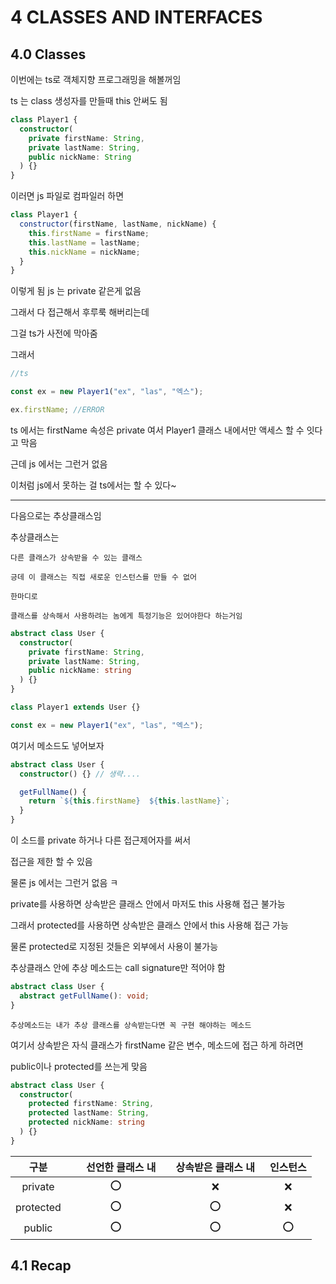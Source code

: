 # 4 CLASSES AND INTERFACES

## 4.0 Classes

이번에는 ts로 객체지향 프로그래밍을 해볼꺼임

ts 는 class 생성자를 만들때 this 안써도 됨

```ts
class Player1 {
  constructor(
    private firstName: String,
    private lastName: String,
    public nickName: String
  ) {}
}
```

이러면 js 파일로 컴파일러 하면

```js
class Player1 {
  constructor(firstName, lastName, nickName) {
    this.firstName = firstName;
    this.lastName = lastName;
    this.nickName = nickName;
  }
}
```

이렇게 됨 js 는 private 같은게 없음

그래서 다 접근해서 후루룩 해버리는데

그걸 ts가 사전에 막아줌

그래서

```ts
//ts

const ex = new Player1("ex", "las", "엑스");

ex.firstName; //ERROR
```

ts 에서는 firstName 속성은 private 여서 Player1 클래스 내에서만 액세스 할 수 잇다고 막음

근데 js 에서는 그런거 없음

이처럼 js에서 못하는 걸 ts에서는 할 수 있다~

---

다음으로는 추상클래스임

추상클래스는

    다른 클래스가 상속받을 수 있는 클래스

    긍데 이 클래스는 직접 새로운 인스턴스를 만들 수 없어

    한마디로

    클래스를 상속해서 사용하려는 놈에게 특정기능은 있어야한다 하는거임

```ts
abstract class User {
  constructor(
    private firstName: String,
    private lastName: String,
    public nickName: string
  ) {}
}

class Player1 extends User {}

const ex = new Player1("ex", "las", "엑스");
```

여기서 메소드도 넣어보자

```ts
abstract class User {
  constructor() {} // 생략....

  getFullName() {
    return `${this.firstName}  ${this.lastName}`;
  }
}
```

이 소드를 private 하거나 다른 접근제어자를 써서

접근을 제한 할 수 있음

물론 js 에서는 그런거 없음 ㅋ

private를 사용하면 상속받은 클래스 안에서 마저도 this 사용해 접근 불가능

그래서 protected를 사용하면 상속받은 클래스 안에서 this 사용해 접근 가능

물론 protected로 지정된 것들은 외부에서 사용이 불가능

추상클래스 안에 추상 메소드는 call signature만 적어야 함

```ts
abstract class User {
  abstract getFullName(): void;
}
```

    추상메소드는 내가 추상 클래스를 상속받는다면 꼭 구현 해야하는 메소드

여기서 상속받은 자식 클래스가 firstName 같은 변수, 메소드에 접근 하게 하려면

public이나 protected를 쓰는게 맞음

```ts
abstract class User {
  constructor(
    protected firstName: String,
    protected lastName: String,
    protected nickName: string
  ) {}
}
```

| 구분　　  | 　선언한 클래스 내　 | 상속받은 클래스 내　 | 인스턴스 |
| :-------: | :------------------: | :------------------: | :------: |
|  private  |          ⭕          |          ❌          |    ❌    |
| protected |          ⭕          |          ⭕          |    ❌    |
|  public   |          ⭕          |          ⭕          |    ⭕    |

## 4.1 Recap
